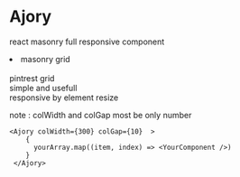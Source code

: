 # Ajory
react masonry full responsive component
<br/>
<li>masonry grid </li>
<br/>
pintrest grid
<br/>
simple and usefull
<br/>
responsive by element resize
<br/>

note : colWidth and colGap most be only number
<br/>


    
    <Ajory colWidth={300} colGap={10}  >
        {
          yourArray.map((item, index) => <YourComponent />)
        }
     </Ajory>
